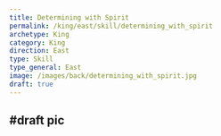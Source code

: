 ```yaml
---
title: Determining with Spirit
permalink: /king/east/skill/determining_with_spirit
archetype: King
category: King
direction: East
type: Skill
type_general: East
image: /images/back/determining_with_spirit.jpg
draft: true
---
```

#draft pic
---
